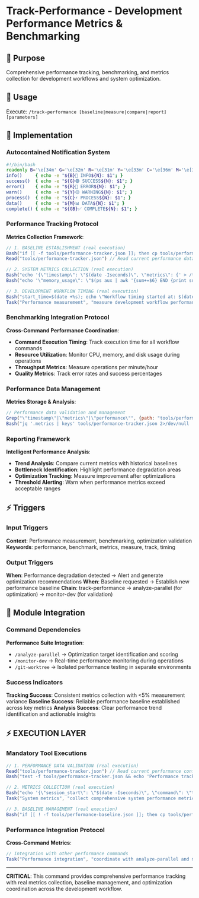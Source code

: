 # Track-Performance - Development Performance Metrics & Benchmarking

## 🎯 Purpose
Comprehensive performance tracking, benchmarking, and metrics collection for development workflows and system optimization.

## 🚀 Usage
Execute: `/track-performance [baseline|measure|compare|report] [parameters]`

## 🔧 Implementation

### Autocontained Notification System
```bash
#!/bin/bash
readonly B='\e[34m' G='\e[32m' R='\e[31m' Y='\e[33m' C='\e[36m' M='\e[35m' GB='\e[32;1m' N='\e[0m'
info()     { echo -e "${B}🔵 INFO${N}: $1"; }
success()  { echo -e "${G}🟢 SUCCESS${N}: $1"; }  
error()    { echo -e "${R}🔴 ERROR${N}: $1"; }
warn()     { echo -e "${Y}🟡 WARNING${N}: $1"; }
process()  { echo -e "${C}⚡ PROCESS${N}: $1"; }
data()     { echo -e "${M}📊 DATA${N}: $1"; }
complete() { echo -e "${GB}✅ COMPLETE${N}: $1"; }
```

### Performance Tracking Protocol
**Metrics Collection Framework**:
```javascript
// 1. BASELINE ESTABLISHMENT (real execution)
Bash("if [[ -f tools/performance-tracker.json ]]; then cp tools/performance-tracker.json tools/performance-baseline-$(date +%Y%m%d).json; fi") // Backup current metrics
Read("tools/performance-tracker.json") // Read current performance data

// 2. SYSTEM METRICS COLLECTION (real execution)
Bash("echo '{\"timestamp\": \"$(date -Iseconds)\", \"metrics\": {' > /tmp/current-metrics.json") // Start metrics collection
Bash("echo '\"memory_usage\": \"$(ps aux | awk '{sum+=$6} END {print sum/1024\" MB\"}')\",'; echo '\"cpu_load\": \"$(uptime | awk -F'load average:' '{print $2}')\",'; echo '\"disk_usage\": \"$(df -h . | tail -1 | awk '{print $5}')\"'; echo '}}' >> /tmp/current-metrics.json") // Collect system metrics

// 3. DEVELOPMENT WORKFLOW TIMING (real execution)
Bash("start_time=$(date +%s); echo \"Workflow timing started at: $(date)\"") // Start workflow timer
Task("Performance measurement", "measure development workflow performance and collect detailed metrics")
```

### Benchmarking Integration Protocol
**Cross-Command Performance Coordination**:
- **Command Execution Timing**: Track execution time for all workflow commands
- **Resource Utilization**: Monitor CPU, memory, and disk usage during operations
- **Throughput Metrics**: Measure operations per minute/hour
- **Quality Metrics**: Track error rates and success percentages

### Performance Data Management
**Metrics Storage & Analysis**:
```javascript
// Performance data validation and management
Grep("\"timestamp\"|\"metrics\"|\"performance\"", {path: "tools/performance-tracker.json", output_mode: "count"}) // Validate metrics format
Bash("jq '.metrics | keys' tools/performance-tracker.json 2>/dev/null || echo 'Invalid JSON format'") // Validate JSON structure
```

### Reporting Framework
**Intelligent Performance Analysis**:
- **Trend Analysis**: Compare current metrics with historical baselines
- **Bottleneck Identification**: Highlight performance degradation areas
- **Optimization Tracking**: Measure improvement after optimizations
- **Threshold Alerting**: Warn when performance metrics exceed acceptable ranges

## ⚡ Triggers

### Input Triggers
**Context**: Performance measurement, benchmarking, optimization validation
**Keywords**: performance, benchmark, metrics, measure, track, timing

### Output Triggers
**When**: Performance degradation detected → Alert and generate optimization recommendations
**When**: Baseline requested → Establish new performance baseline
**Chain**: track-performance → analyze-parallel (for optimization) → monitor-dev (for validation)

## 🔗 Module Integration

### Command Dependencies
**Performance Suite Integration**:
- `/analyze-parallel` → Optimization target identification and scoring
- `/monitor-dev` → Real-time performance monitoring during operations
- `/git-worktree` → Isolated performance testing in separate environments

### Success Indicators
**Tracking Success**: Consistent metrics collection with <5% measurement variance
**Baseline Success**: Reliable performance baseline established across key metrics
**Analysis Success**: Clear performance trend identification and actionable insights

## ⚡ EXECUTION LAYER

### Mandatory Tool Executions
```javascript
// 1. PERFORMANCE DATA VALIDATION (real execution)
Read("tools/performance-tracker.json") // Read current performance configuration
Bash("test -f tools/performance-tracker.json && echo 'Performance tracker exists' || echo 'Creating new tracker'") // Validate tracker existence

// 2. METRICS COLLECTION (real execution)
Bash("echo '{\"session_start\": \"$(date -Iseconds)\", \"command\": \"track-performance\", \"metrics\": {}}' >> tools/performance-session-$(date +%Y%m%d).json") // Log session start
Task("System metrics", "collect comprehensive system performance metrics and resource utilization data")

// 3. BASELINE MANAGEMENT (real execution)
Bash("if [[ ! -f tools/performance-baseline.json ]]; then cp tools/performance-tracker.json tools/performance-baseline.json; echo 'Baseline established'; fi") // Create baseline if needed
```

### Performance Integration Protocol
**Cross-Command Metrics**:
```javascript
// Integration with other performance commands
Task("Performance integration", "coordinate with analyze-parallel and monitor-dev for comprehensive performance management")
```

---

**CRITICAL**: This command provides comprehensive performance tracking with real metrics collection, baseline management, and optimization coordination across the development workflow.